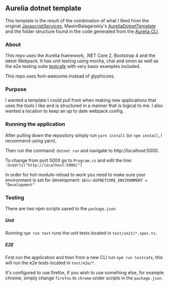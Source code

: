 ## Aurelia dotnet template
This template is the result of the combination of what I liked from the original [JavascriptServices](https://github.com/aspnet/JavaScriptServices), MaximBalaganskiy's [AureliaDotnetTemplate](https://github.com/MaximBalaganskiy/AureliaDotnetTemplate) and the folder structure found in the code generated from the [Aurelia CLI](https://github.com/aurelia/cli).

### About
This repo uses the Aurelia framework, .NET Core 2, Bootstrap 4 and the latest Webpack. It has unit testing using mocha, chai and sinon as well as the e2e testing suite [testcafe](https://github.com/DevExpress/testcafe) with very basic examples included.

This repo uses font-awesome instead of glyphicons.

### Purpose
I wanted a template I could pull from when making new applications that uses the tools I like and is structured in a manner that is logical to me. I also wanted a location to keep an up to date webpack.config.

### Running the application
After pulling down the repository simply run `yarn install` (or `npm install`, I recommend using yarn).

Then run the command: `dotnet run` and navigate to http://localhost:5000.

To change from port 5000 go to `Program.cs` and edit the line: `.UseUrls("http://localhost:5000/")`

In order for hot-module-reload to work you need to make sure your environment is set for development: `$Env:ASPNETCORE_ENVIRONMENT = "Development"`

### Testing
There are two npm scripts saved to the `package.json`. 

##### Unit
Running `npm run test` runs the unit tests located in `test/unit/*.spec.ts`.

##### E2E
First run the application and then from a new CLI run `npm run testcafe`, this will run the e2e tests located in `test/e2e/*`.

It's configured to use firefox, if you wish to use something else, for example chrome, simply change `firefox` to `chrome` under scripts in the `package.json`.
